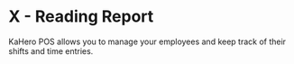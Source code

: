 # **X - Reading Report**

KaHero POS allows you to manage your employees and keep track of their shifts and time entries.